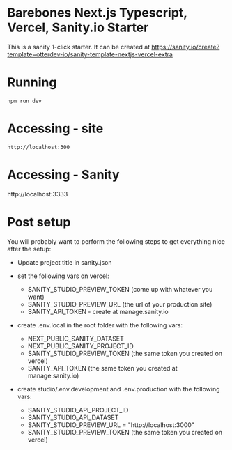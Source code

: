 # Barebones Next.js Typescript, Vercel, Sanity.io Starter
This is a sanity 1-click starter. It can be created at https://sanity.io/create?template=otterdev-io/sanity-template-nextjs-vercel-extra
# Running
`npm run dev`

# Accessing - site
`http://localhost:300`

# Accessing - Sanity
http://localhost:3333

# Post setup
You will probably want to perform the following steps to get everything nice after the setup:

- Update project title in sanity.json

- set the following vars on vercel:
  - SANITY_STUDIO_PREVIEW_TOKEN (come up with whatever you want)
  - SANITY_STUDIO_PREVIEW_URL (the url of your production site)
  - SANITY_API_TOKEN - create at manage.sanity.io

- create .env.local in the root folder with the following vars:
  - NEXT_PUBLIC_SANITY_DATASET
  - NEXT_PUBLIC_SANITY_PROJECT_ID
  - SANITY_STUDIO_PREVIEW_TOKEN (the same token you created on vercel)
  - SANITY_API_TOKEN (the same token you created at manage.sanity.io)

- create studio/.env.development and .env.production with the following vars:
  - SANITY_STUDIO_API_PROJECT_ID
  - SANITY_STUDIO_API_DATASET
  - SANITY_STUDIO_PREVIEW_URL = "http://localhost:3000"
  - SANITY_STUDIO_PREVIEW_TOKEN (the same token you created on vercel)